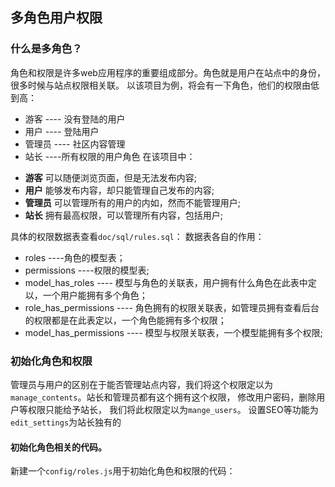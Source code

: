## 多角色用户权限
### 什么是多角色？
角色和权限是许多web应用程序的重要组成部分。角色就是用户在站点中的身份，很多时候与站点权限相关联。
以该项目为例，将会有一下角色，他们的权限由低到高：
* 游客 ---- 没有登陆的用户
* 用户 ---- 登陆用户
* 管理员 ---- 社区内容管理
* 站长 ----所有权限的用户角色
在该项目中：
- **游客** 可以随便浏览页面，但是无法发布内容;
- **用户** 能够发布内容，却只能管理自己发布的内容;
- **管理员** 可以管理所有的用户的内如，然而不能管理用户;
- **站长** 拥有最高权限，可以管理所有内容，包括用户;

具体的权限数据表查看`doc/sql/rules.sql`：
数据表各自的作用：
* roles ----角色的模型表；
* permissions ----权限的模型表;
* model_has_roles ---- 模型与角色的关联表，用户拥有什么角色在此表中定以，一个用户能拥有多个角色；
* role_has_permissions ---- 角色拥有的权限关联表，如管理员拥有查看后台的权限都是在此表定以，一个角色能拥有多个权限；
* model_has_permissions ---- 模型与权限关联表，一个模型能拥有多个权限;

### 初始化角色和权限
管理员与用户的区别在于能否管理站点内容，我们将这个权限定以为`manage_contents`。站长和管理员都有这个拥有这个权限，
修改用户密码，删除用户等权限只能给予站长， 我们将此权限定以为`mange_users`。 设置SEO等功能为`edit_settings`为站长独有的
#### 初始化角色相关的代码。
新建一个`config/roles.js`用于初始化角色和权限的代码：

